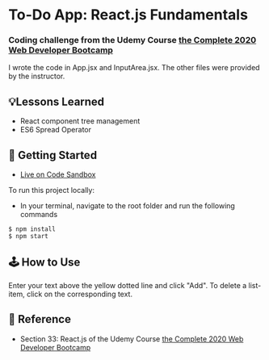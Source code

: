 # To-Do App: React.js Fundamentals
### Coding challenge from the Udemy Course [the Complete 2020 Web Developer Bootcamp](https://www.udemy.com/course/the-complete-web-development-bootcamp/)
I wrote the code in App.jsx and InputArea.jsx. The other files were provided by the instructor.

## 💡Lessons Learned
- React component tree management
- ES6 Spread Operator

## 🚀 Getting Started
- [Live on Code Sandbox](https://codesandbox.io/s/managing-a-component-tree-practice-forked-9kg92)

To run this project locally:
- In your terminal, navigate to the root folder and run the following commands
```
$ npm install
$ npm start
```

## 🕹 How to Use
Enter your text above the yellow dotted line and click "Add". To delete a list-item, click on the corresponding text.

## 📣 Reference
- Section 33: React.js of the Udemy Course [the Complete 2020 Web Developer Bootcamp](https://www.udemy.com/course/the-complete-web-development-bootcamp/)